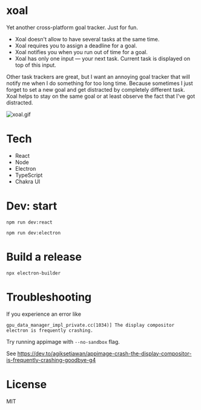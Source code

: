 # xoal

Yet another cross-platform goal tracker. Just for fun.

* Xoal doesn't allow to have several tasks at the same time.
* Xoal requires you to assign a deadline for a goal.
* Xoal notifies you when you run out of time for a goal.
* Xoal has only one input — your next task. Current task is displayed on top of this input.

Other task trackers are great, but I want an annoying goal tracker that will notify me when I do
something for too long time. Because sometimes I just forget to set a new goal and get distracted by
completely different task. Xoal helps to stay on the same goal or at least observe the fact that
I've got distracted.

![xoal.gif](gif/xoal.gif)

# Tech

* React
* Node
* Electron
* TypeScript
* Chakra UI

# Dev: start

```
npm run dev:react
```

```
npm run dev:electron
```

# Build a release

```
npx electron-builder
```

# Troubleshooting

If you experience an error like
```
gpu_data_manager_impl_private.cc(1034)] The display compositor electron is frequently crashing.
```

Try running appimage with `--no-sandbox` flag.

See https://dev.to/agiksetiawan/appimage-crash-the-display-compositor-is-frequently-crashing-goodbye-g4

# License

MIT
